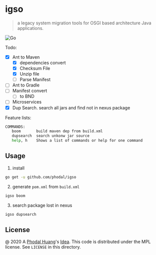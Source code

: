 # igso

> a legacy system migration tools for OSGI based architecture Java applications.

![Go](https://github.com/phodal/igso/workflows/Go/badge.svg)

Todo:

 - [x] Ant to Maven
    - [x] dependencies convert
    - [x] Checksum File
    - [x] Unzip file
    - [ ] Parse Manifest
 - [ ] Ant to Gradle
 - [ ] Manifest convert
    - [ ] to BND
 - [ ] Microservices
 - [x] Dup Search. search all jars and find not in nexus package

Feature lists:

```bash
COMMANDS:
   boom       build maven dep from build.xml
   dupsearch  search unkonw jar source
   help, h    Shows a list of commands or help for one command
```

## Usage

1. install

```bash
go get -u github.com/phodal/igso
```

2. generate `pom.xml` from `build.xml`

```bash
igso boom
```

3. search package lost in nexus

```bash
igso dupsearch
```

License
---

@ 2020 A [Phodal Huang](https://www.phodal.com)'s [Idea](http://github.com/phodal/ideas).  This code is distributed under the MPL license. See `LICENSE` in this directory.
